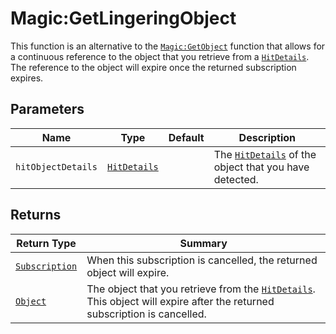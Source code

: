 # Magic:GetLingeringObject

This function is an alternative to the [`Magic:GetObject`](../GetObject/) function that allows for a continuous reference to the object that you retrieve from a [`HitDetails`][hit]. The reference to the object will expire once the returned subscription expires.

## Parameters
| Name | Type | Default | Description |
| - | - | - | - |
| `hitObjectDetails` | [`HitDetails`][hit] | | The [`HitDetails`][hit] of the object that you have detected. |

## Returns
| Return Type | Summary |
| - | - |
| [`Subscription`][sub] | When this subscription is cancelled, the returned object will expire. |
| [`Object`][obj] | The object that you retrieve from the [`HitDetails`][hit]. This object will expire after the returned subscription is cancelled. |


[hit]: ../../hitdetails/
[obj]: ../../object/
[sub]: ../../subscription/